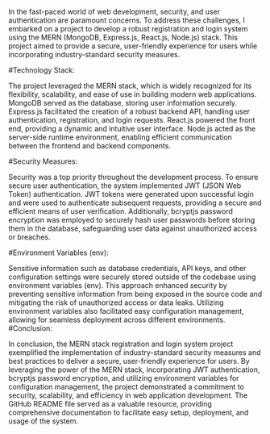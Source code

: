 In the fast-paced world of web development, security, and user authentication are paramount concerns. To address these challenges, I embarked on a project to develop a robust registration and login system using the MERN (MongoDB, Express.js, React.js, Node.js) stack. This project aimed to provide a secure, user-friendly experience for users while incorporating industry-standard security measures.

#Technology Stack:

The project leveraged the MERN stack, which is widely recognized for its flexibility, scalability, and ease of use in building modern web applications. MongoDB served as the database, storing user information securely. Express.js facilitated the creation of a robust backend API, handling user authentication, registration, and login requests. React.js powered the front end, providing a dynamic and intuitive user interface. Node.js acted as the server-side runtime environment, enabling efficient communication between the frontend and backend components.

#Security Measures:

Security was a top priority throughout the development process. To ensure secure user authentication, the system implemented JWT (JSON Web Token) authentication. JWT tokens were generated upon successful login and were used to authenticate subsequent requests, providing a secure and efficient means of user verification. Additionally, bcryptjs password encryption was employed to securely hash user passwords before storing them in the database, safeguarding user data against unauthorized access or breaches.

#Environment Variables (env):

Sensitive information such as database credentials, API keys, and other configuration settings were securely stored outside of the codebase using environment variables (env). This approach enhanced security by preventing sensitive information from being exposed in the source code and mitigating the risk of unauthorized access or data leaks. Utilizing environment variables also facilitated easy configuration management, allowing for seamless deployment across different environments.
#Conclusion:

In conclusion, the MERN stack registration and login system project exemplified the implementation of industry-standard security measures and best practices to deliver a secure, user-friendly experience for users. By leveraging the power of the MERN stack, incorporating JWT authentication, bcryptjs password encryption, and utilizing environment variables for configuration management, the project demonstrated a commitment to security, scalability, and efficiency in web application development. The GitHub README file served as a valuable resource, providing comprehensive documentation to facilitate easy setup, deployment, and usage of the system.
